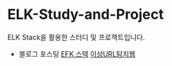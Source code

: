# ELK-Study-and-Project
ELK Stack을 활용한 스터디 및 프로젝트입니다.

- 블로그 포스팅
[EFK 스택](https://jongwon0280.github.io/dataengineering/EFK-FluentD-Opensearch-Open-DashBoard-%EB%A1%9C%EA%B7%B8%EC%88%98%EC%A7%91/)
[이상URL탐지웹](https://jongwon0280.github.io/project/ELK-MalURL/)